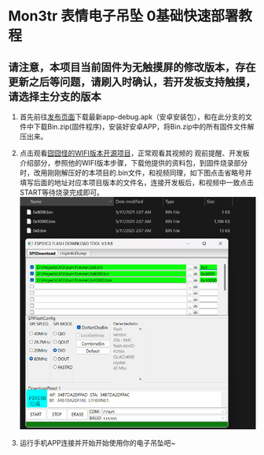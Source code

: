 # Mon3tr 表情电子吊坠 0基础快速部署教程
## 请注意，本项目当前固件为无触摸屏的修改版本，存在更新之后等问题，请刷入时确认，若开发板支持触摸，请选择主分支的版本

1. 首先前往[发布页面](https://github.com/RoyZ-iwnl/Mon3tr-Emoji/releases)下载最新app-debug.apk（安卓安装包），和在此分支的文件中下载Bin.zip(固件程序)，安装好安卓APP，将Bin.zip中的所有固件文件解压出来。
2. 点击观看[囧囧怪的WIFI版本开源项目](https://www.bilibili.com/video/BV1r3LczZE3N/#reply262992366736)，正常观看其视频的 观前提醒、开发板介绍部分，参照他的WIFI版本步骤，下载他提供的资料包，到固件烧录部分时，改用刚刚解压好的本项目的.bin文件，和视频同理，如下图点击省略号并填写后面的地址对应本项目版本的文件名，连接开发板后，和视频中一致点击START等待烧录完成即可。
![DownloadTool](/Images/DownloadTool.png "DownloadTool")

3. 运行手机APP连接并开始开始使用你的电子吊坠吧~